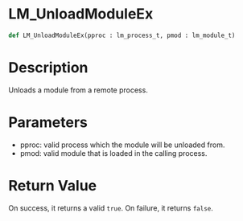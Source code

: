 # LM_UnloadModuleEx

```python
def LM_UnloadModuleEx(pproc : lm_process_t, pmod : lm_module_t)
```

# Description

Unloads a module from a remote process.

# Parameters

- pproc: valid process which the module will be unloaded from.
- pmod: valid module that is loaded in the calling process.

# Return Value

On success, it returns a valid `true`. On failure, it returns `false`.

